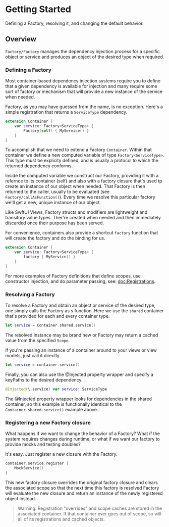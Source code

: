 #  Getting Started

Defining a Factory, resolving it, and changing the default behavior.

## Overview

``Factory/Factory`` manages the dependency injection process for a specific object or service and produces an object of the desired type when required. 

### Defining a Factory

Most container-based dependency injection systems require you to define that a given dependency is available for injection and many require some sort of factory or mechanism that will provide a new instance of the service when needed.

Factory, as you may have guessed from the name, is no exception. Here's a simple registration that returns a `ServiceType` dependency. 

```swift
extension Container {
    var service: Factory<ServiceType> {
        Factory(self) { MyService() }
    }
}
```

To accomplish that we need to extend a Factory ``Container``. Within that container we define a new computed variable of type `Factory<ServiceType>`. This type must be explicity defined, and is usually a protocol to which the returned dependency conforms.

Inside the computed variable we construct our Factory, providing it with a refernce to its container (self) and also with a factory closure that's used tp create an instance of our object when needed. That Factory is then returned to the caller, usually to be evaluated (see ``Factory/callAsFunction()``). Every time we resolve this particular factory we'll get a new, unique instance of our object.


Like SwftUI Views, Factory structs and modifiers are lightweight and transitory value types. Ther're created when needed and then immediately discarded once their purpose has been served.

For convenience, containers also provide a shortcut `factory` function that will create the factory and do the binding for us.

```swift
extension Container {
    var service: Factory<ServiceType> {
        factory { MyService() }
    }
}
```

For more examples of Factory definitions that define scopes, use constructor injection, and do parameter passing, see: <doc:Registrations>.

### Resolving a Factory

To resolve a Factory and obtain an object or service of the desired type, one simply calls the Factory as s function. Here we use the `shared` container that's provided for each and every container type. 

```swift
let service = Container.shared.service()
```
The resolved instance may be brand new or Factory may return a cached value from the specified ``Scope``.

If you're passing an instance of a container around to your views or view models, just call it directly.

```swift
let service = container.service()
```
Finally, you can also use the @Injected property wrapper and specify a keyPaths to the desired dependency.

```swift
@Injected(\.service) var service: ServiceType
```
The @Injected property wrapper looks for dependencies in the shared container, so this example is functionally identical to the `Container.shared.service()` example above.

### Registering a new Factory closure

What happens if we want to change the behavior of a Factory? What if the system requires changes during runtime, or what if we want our factory to provide mocks and testing doubles? 

It's easy. Just register a new closure with the Factory.

```swift
container.service.register {
    MockService()
}
```

This new factory closure overrides the original factory closure and clears the associated scope so that the next time this factory is resolved Factory will evaluate the new closure and return an instance of the newly registered object instead.

> Warning: Registration "overrides" and scope caches are stored in the associated container. If that container ever goes out of scope, so will all of its registrations and cached objects.
